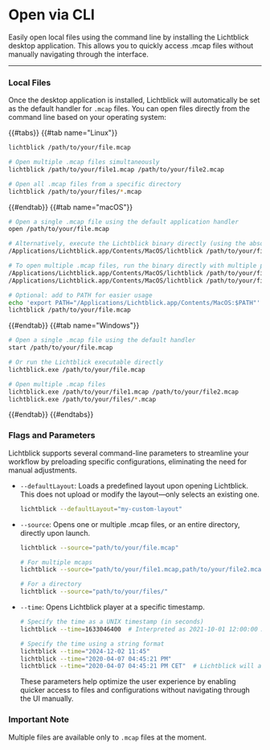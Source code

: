 # Open via CLI

Easily open local files using the command line by installing the Lichtblick desktop application. This allows you to quickly access .mcap files without manually navigating through the interface.

---

### Local Files

Once the desktop application is installed, Lichtblick will automatically be set as the default handler for `.mcap` files. You can open files directly from the command line based on your operating system:

{{#tabs}}
{{#tab name="Linux"}}

```sh
lichtblick /path/to/your/file.mcap

# Open multiple .mcap files simultaneously
lichtblick /path/to/your/file1.mcap /path/to/your/file2.mcap

# Open all .mcap files from a specific directory
lichtblick /path/to/your/files/*.mcap
```

{{#endtab}}
{{#tab name="macOS"}}

```sh
# Open a single .mcap file using the default application handler
open /path/to/your/file.mcap

# Alternatively, execute the Lichtblick binary directly (using the absolute path)
/Applications/Lichtblick.app/Contents/MacOS/lichtblick /path/to/your/file.mcap

# To open multiple .mcap files, run the binary directly with multiple paths or use a wildcard
/Applications/Lichtblick.app/Contents/MacOS/lichtblick /path/to/your/file1.mcap /path/to/your/file2.mcap
/Applications/Lichtblick.app/Contents/MacOS/lichtblick /path/to/your/files/*.mcap

# Optional: add to PATH for easier usage
echo 'export PATH="/Applications/Lichtblick.app/Contents/MacOS:$PATH"' >> ~/.zshrc && source ~/.zshrc
lichtblick /path/to/your/file.mcap
```

{{#endtab}}
{{#tab name="Windows"}}

```sh
# Open a single .mcap file using the default handler
start /path/to/your/file.mcap

# Or run the Lichtblick executable directly
lichtblick.exe /path/to/your/file.mcap

# Open multiple .mcap files
lichtblick.exe /path/to/your/file1.mcap /path/to/your/file2.mcap
lichtblick.exe /path/to/your/files/*.mcap
```

{{#endtab}}
{{#endtabs}}

### Flags and Parameters

Lichtblick supports several command-line parameters to streamline your workflow by preloading specific configurations, eliminating the need for manual adjustments.

- `--defaultLayout`: Loads a predefined layout upon opening Lichtblick. This does not upload or modify the layout—only selects an existing one.

  ```sh
  lichtblick --defaultLayout="my-custom-layout"
  ```

- `--source`: Opens one or multiple .mcap files, or an entire directory, directly upon launch.

  ```sh
  lichtblick --source="path/to/your/file.mcap"

  # For multiple mcaps
  lichtblick --source="path/to/your/file1.mcap,path/to/your/file2.mcap"

  # For a directory
  lichtblick --source="path/to/your/files/"
  ```

- `--time`: Opens Lichtblick player at a specific timestamp.

  ```sh
  # Specify the time as a UNIX timestamp (in seconds)
  lichtblick --time=1633046400  # Interpreted as 2021-10-01 12:00:00 AM UTC

  # Specify the time using a string format
  lichtblick --time="2024-12-02 11:45"
  lichtblick --time="2020-04-07 04:45:21 PM"
  lichtblick --time="2020-04-07 04:45:21 PM CET"  # Lichtblick will attempt to convert this to the timezone used in the MCAP file
  ```

  These parameters help optimize the user experience by enabling quicker access to files and configurations without navigating through the UI manually.

### Important Note

Multiple files are available only to `.mcap` files at the moment.
